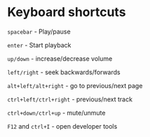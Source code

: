 # Keyboard shortcuts

`spacebar` - Play/pause

`enter` - Start playback

`up/down` - increase/decrease volume

`left/right` - seek backwards/forwards

`alt+left/alt+right` - go to previous/next page

`ctrl+left/ctrl+right` - previous/next track

`ctrl+down/ctrl+up` - mute/unmute

`F12` and `ctrl+I` - open developer tools

